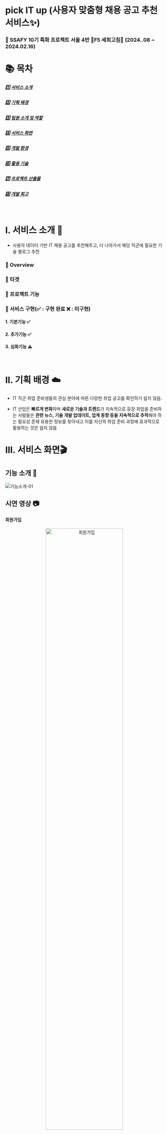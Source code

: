 # pick IT up (사용자 맞춤형 채용 공고 추천 서비스✨)

### 💙 SSAFY 10기 특화 프로젝트 서울 4반 🐥F5 세희고침🐥 (2024..08 ~ 2024.02.16)

# 📚 목차

##### 1️⃣ [서비스 소개](#Ⅰ-서비스-소개-)
##### 2️⃣ [기획 배경](#Ⅱ-기획-배경-)
##### 3️⃣ [팀원 소개 및 역할](#Ⅲ-팀원-소개-및-역할)
##### 4️⃣ [서비스 화면](#Ⅳ-서비스-화면)
##### 5️⃣ [개발 환경](#Ⅴ-개발-환경-)
##### 6️⃣ [활용 기술](#Ⅵ-활용-기술-)
##### 7️⃣ [프로젝트 산출물](#Ⅶ-프로젝트-산출물-)
##### 8️⃣ [개발 회고](#Ⅷ-개발-회고-)

<br/>

# Ⅰ. 서비스 소개 🎈
- 사용자 데이터 기반 IT 채용 공고를 추천해주고, 더 나아가서 해당 직군에 필요한 기술 블로그 추천


### 📌 Overview

### 🎯 타겟

### 📌 프로젝트 기능

### 📌 서비스 구현(✅ : 구현 완료 ❌ : 미구현)

#### 1️. 기본기능 ✅

#### 2️. 추가기능 ✅

#### 3️. 심화기능 ⚠️

</br>

# Ⅱ. 기획 배경 ☁️
- IT 직군 취업 준비생들의 관심 분야에 따른 다양한 취업 공고를 확인하기 쉽지 않음.

- IT 산업은 **빠르게 변화**하며 **새로운 기술과 트렌드**가 지속적으로 등장
취업을 준비하는 사람들은 **관련 뉴스, 기술 개발 업데이트, 업계 동향 등을 지속적으로 추적**해야 하는 필요성 존재
유용한 정보를 찾아내고 이를 자신의 취업 준비 과정에 효과적으로 활용하는 것은 쉽지 않음

# Ⅲ. 서비스 화면🎬

## 기능 소개 🧮

![기능소개-01](./assets/기능소개_01.PNG)

## 시연 영상 📷

#### 회원가입

<div align="center">
<img src="README_IMG/회원가입.gif" alt="회원가입" width="70%" height="70%">
</div>


# Ⅳ. 팀원 및 일정 소개 🐥

## 📆 프로젝트 기간

### 24.02.19 ~ 24.04.04

- 기획 및 설계 : 24.02.19 ~ 24.02.28
- 프로젝트 구현 : 24.02.28 ~ 24.04.01
- 버그 수정 및 산출물 정리 : 24.04.01 ~ 24.04.04
- 코드 리팩토링 : 24.04.04 ~

<br />

<table>
    <tr>
        <td height="140px" align="center"> <a href="https://github.com/hyunsoo10">
            <img src="https://avatars.githubusercontent.com/hyunsoo10" width="140px" /> <br><br> 👑 조현수 <br>(Back-End) </a> <br></td>
        <td height="140px" align="center"> <a href="https://github.com/Song-YoonJae">
            <img src="https://avatars.githubusercontent.com/Song-YoonJae" width="140px" /> <br><br> 👶🏻 송윤재 <br>(Back-End) </a> <br></td>
        <td height="140px" align="center"> <a href="https://github.com/HyeongtaekOh">
            <img src="https://avatars.githubusercontent.com/HyeongtaekOh" width="140px" /> <br><br> 👶🏻 오형택 <br>(Back-End) </a> <br></td>
        <td height="140px" align="center"> <a href="https://github.com/yhc-key">
            <img src="https://avatars.githubusercontent.com/yhc-key" width="140px" />
            <br><br> 👶🏻 조용환 <br>(Front-End) </a> <br></td>
        <td height="140px" align="center"> <a href="https://github.com/hyeounguk2">
            <img src="https://avatars.githubusercontent.com/hyeounguk2" width="140px" /> <br><br> 👶🏻전형택 <br>(Front-End) </a> <br></td>
        <td height="140px" align="center"> <a href="https://github.com/se2develop">
            <img src="https://avatars.githubusercontent.com/se2develop" width="140px" /> <br><br> 👶🏻 노세희 <br>(Front-End) </a> <br></td>
    </tr>
    <tr>
        <td align="center"><br/></td>
        <td align="center"><br/></td>
        <td align="center"><br/></td>
        <td align="center"><br/><br/><br/></td>
        <td align="center"><br/></td>
        <td align="center"><br/></td>
    </tr>
</table>

# Ⅴ. 개발 환경 🖥

## 🖱 Frontend

![Visual Studio Code](https://img.shields.io/badge/Visual%20Studio%20Code-007ACC.svg?&style=for-the-badge&logo=Visual%20Studio%20Code&logoColor=white)
![HTML5](https://img.shields.io/badge/html5-%23E34F26.svg?style=for-the-badge&logo=html5&logoColor=white)
![CSS](https://img.shields.io/badge/CSS-%231572B6.svg?style=for-the-badge&logo=css3&logoColor=white)
![tailwindCSS](https://img.shields.io/badge/tailwindcss-%2338B2AC.svg?style=for-the-badge&logo=tailwind-css&logoColor=white)
<br>

#### 상세 스택

    IntelliJ 2023.3.4
    SpringBoot 3.2.3
    Gradle 8.5
    Lombok 1.18.16
    Hibernate 3.2.1
    Swagger 4.18.2
    Spring Security 6.2.2
    Python 3.12.2
    Jupyter notebook 버전작성
    Scala 2.12.16 ( + openJDK-8u342 )
    sbt 1.7.2
    Play Framework 2.8.21
    Spark 3.0.2
    mongo-spark-connector 3.0.2

## 🖱 Backend

![Intellij IDEA](https://img.shields.io/badge/Intellij%20IDEA-000000.svg?&style=for-the-badge&logo=IntelliJ%20IDEA&logoColor=white)
![SpringBoot](https://img.shields.io/badge/springboot-6DB33F?style=for-the-badge&logo=springboot&logoColor=white)
![Gradle](https://img.shields.io/badge/Gradle-02303A.svg?style=for-the-badge&logo=Gradle&logoColor=white)
![SpringSecurity](https://img.shields.io/badge/Spring%20Security-6DB33F.svg?style=for-the-badge&logo=Spring%20Security&logoColor=white)
![Elastircsearch](https://img.shields.io/badge/Elasticsearch-005571?style=for-the-badge&logo=Elasticsearch&logoColor=white)
![Mysql](https://img.shields.io/badge/mysql-4479A1?style=for-the-badge&logo=mysql&logoColor=white)
![MongoDB](https://img.shields.io/badge/MongoDB-%234ea94b.svg?style=for-the-badge&logo=mongodb&logoColor=white)
<br>

#### 상세 스택

    IntelliJ 2023.3.4
    SpringBoot 3.2.3
    Gradle 8.5
    Lombok 1.18.16
    Hibernate 3.2.1
    Swagger 4.18.2
    Spring Security 6.2.2
    Python 3.12.2
    Jupyter notebook 버전작성
    Scala 2.12.16 ( + openJDK-8u342 )
    sbt 1.7.2
    Play Framework 2.8.21
    Spark 3.0.2
    mongo-spark-connector 3.0.2

## 🖱 CI/CD

![Jenkins](https://img.shields.io/badge/jenkins-%232C5263.svg?style=for-the-badge&logo=jenkins&logoColor=white)
![Docker](https://img.shields.io/badge/docker-%230db7ed.svg?style=for-the-badge&logo=docker&logoColor=white)
![Nginx](https://img.shields.io/badge/nginx-%23009639.svg?style=for-the-badge&logo=nginx&logoColor=white)
![EC2](https://img.shields.io/badge/EC2-232F3E?style=for-the-badge&logo=Amazon-ec2&logoColor=white)

#### 상세 스택

    docker 25.0.4
    docker-compose 2.21.0
    jenkins LTS 2.440.1

<br>

## 🎨 UI/UX

![Figma](https://img.shields.io/badge/Figma-F24E1E.svg?style=for-the-badge&logo=Figma&logoColor=white)
<br>

## 👨‍👩‍👧 협업 툴

- <strong>형상 관리<br>
  ![Git](https://img.shields.io/badge/git-F05032?style=for-the-badge&logo=git&logoColor=white)
  ![GitLab](https://img.shields.io/badge/gitlab-%23181717.svg?style=for-the-badge&logo=gitlab&logoColor=white)

- <strong>이슈 관리<br>
  ![Jira](https://img.shields.io/badge/jira-%230A0FFF.svg?style=for-the-badge&logo=jira&logoColor=white)

- <strong>커뮤니케이션<br>
  ![Notion](https://img.shields.io/badge/Notion-000000?style=for-the-badge&logo=Notion&logoColor=white)
  ![Mattermost](https://img.shields.io/badge/Mattermost-0072C6?style=for-the-badge&logo=mattermost&logoColor=white)
  ![KakaoTalk](https://img.shields.io/badge/kakaotalk-ffcd00.svg?style=for-the-badge&logo=kakaotalk&logoColor=000000)
  <br>

# Ⅵ. 활용 기술 🧰

# Ⅶ. 프로젝트 산출물 📁

### 🏛 서비스 아키택처

### 🛢︎ ERD

### 📄 요구사항 정의서

### 📄 API 명세서

### 🎨 화면 설계서

# Ⅷ. 개발 회고 🔎
## 📌코드 컨벤션

### Front-end

https://www.notion.so/Front-End-59a0c5e4788245a985c65521dc8dff8a

feat. Google Javascript convention

### Back-end
https://www.notion.so/Back_End-2e25f8e764d84d929aaf5dfc0a23ba27

feat. Google Java convention

## 📌커밋 RULE
```
✨Feat : 새로운 기능 추가
🐛Fix : 버그 수정
📝Docs : 문서 수정
🗃️Style : 코드 포맷팅, 세미콜론 누락, 코드 변경이 없는 경우
♻️Refactor : 코드 리펙토링
✅Test : 테스트 코드, 리펙토링 테스트 코드 추가
💡Comment : 필요한 주석 추가 했을 경우
🎨Design : css나 디자인 변경, 이미지 추가 등
🚑Hotfix : 치명적인 버그 수정
👷Build : 배포 관련
```

### **👻 조현수**<br>
### **👻 송윤재**<br>
### **👻 오형택**<br>
### **👻 조용환**<br>
### **👻 전형욱**<br>
### **👻 노세희**<br>
